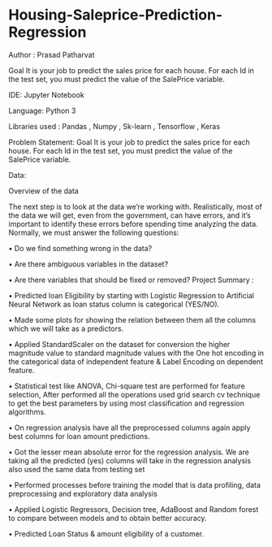 # Housing-Saleprice-Prediction-Regression

Author : Prasad Patharvat

Goal
It is your job to predict the sales price for each house. For each Id in the test set, you must predict the value of the SalePrice variable. 

IDE: Jupyter Notebook

Language: Python 3

Libraries used : Pandas , Numpy , Sk-learn , Tensorflow , Keras

Problem Statement:
Goal
It is your job to predict the sales price for each house. For each Id in the test set, you must predict the value of the SalePrice variable. 

Data:

Overview of the data

The next step is to look at the data we’re working with. Realistically, most of the data we will get, even from the government, can have errors, and it’s important to identify these errors before spending time analyzing the data. Normally, we must answer the following questions:

• Do we find something wrong in the data?

• Are there ambiguous variables in the dataset?

• Are there variables that should be fixed or removed? Project Summary :

• Predicted loan Eligibility by starting with Logistic Regression to Artificial Neural Network as loan status column is categorical (YES/NO).

• Made some plots for showing the relation between them all the columns which we will take as a predictors.

• Applied StandardScaler on the dataset for conversion the higher magnitude value to standard magnitude values with the One hot encoding in the categorical data of independent feature & Label Encoding on dependent feature.

• Statistical test like ANOVA, Chi-square test are performed for feature selection, After performed all the operations used grid search cv technique to get the best parameters by using most classification and regression algorithms.

• On regression analysis have all the preprocessed columns again apply best columns for loan amount predictions.

• Got the lesser mean absolute error for the regression analysis. We are taking all the predicted (yes) columns will take in the regression analysis also used the same data from testing set

• Performed processes before training the model that is data profiling, data preprocessing and exploratory data analysis

• Applied Logistic Regressors, Decision tree, AdaBoost and Random forest to compare between models and to obtain better accuracy.

• Predicted Loan Status & amount eligibility of a customer.
